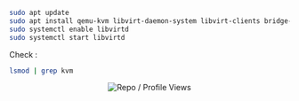 ```bash
sudo apt update
sudo apt install qemu-kvm libvirt-daemon-system libvirt-clients bridge-utils
sudo systemctl enable libvirtd
sudo systemctl start libvirtd
```

Check : 

```bash
lsmod | grep kvm
```

<p align="center">
  <img src="https://komarev.com/ghpvc/?username=FurkanL0&style=flat-square&color=brightgreen&label=Profile+Views+/+Repo+Views+" alt="Repo / Profile Views" />
</p>
